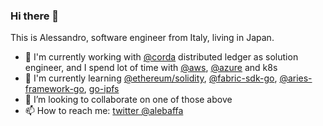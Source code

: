 ### Hi there 👋

This is Alessandro, software engineer from Italy, living in Japan.

- 🔭 I'm currently working with [@corda](https://github.com/corda) distributed ledger as solution engineer, and I spend lot of time with [@aws](https://github.com/aws), [@azure](https://github.com/azure) and k8s
- 🌱 I'm currently learning [@ethereum/solidity](https://github.com/ethereum/solidity), [@fabric-sdk-go](https://github.com/hyperledger/fabric-sdk-go), [@aries-framework-go](https://github.com/hyperledger/aries-framework-go), [go-ipfs](https://github.com/ipfs/go-ipfs)
- 👯 I’m looking to collaborate on one of those above 
- 📫 How to reach me: [twitter @alebaffa](https://twitter.com/alebaffa/)

<!--
**alebaffa/alebaffa** is a ✨ _special_ ✨ repository because its `README.md` (this file) appears on your GitHub profile.

Here are some ideas to get you started:

- 🔭 I’m currently working with @corda blockchain
- 🌱 I’m currently learning @ipfs 
- 👯 I’m looking to collaborate on ...
- 🤔 I’m looking for help with ...
- 💬 Ask me about 
- 📫 How to reach me: ...
- 😄 Pronouns: ...
- ⚡ Fun fact: ...
-->
